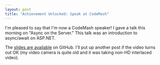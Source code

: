 ```yaml
---
layout: post
title: "Achievement Unlocked: Speak at CodeMash"
---
```

I'm pleased to say that I'm now a CodeMash speaker! I gave a talk this morning on "Async on the Server." This talk was an introduction to async/await on ASP.NET.

The [slides are available](https://github.com/StephenCleary/Presentations/tree/master/Async%20Servers) on GitHub. I'll put up another post if the video turns out OK (my video camera is quite old and it was taking non-HD interlaced video).

